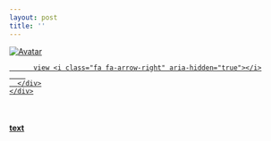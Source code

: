 ```yaml
---
layout: post
title: ''
---
```


<p class="imglist">

<div class="image-container">
  <a href="https://pic.imgdb.cn/item/5e5e720798271cb2b861b67e.jpg"  data-fancybox="images">
    <img src="https://pic.imgdb.cn/item/5e5e720798271cb2b861b6cc.jpg" alt="Avatar" class="image" />
    <div class="overlay">
      <div class="text">
        
          view <i class="fa fa-arrow-right" aria-hidden="true"></i>
        
      </div>
    </div>
  </a>
</div>









<a href="https://pic.imgdb.cn/item/5e5e720798271cb2b861b690.jpg" data-fancybox="images"><img src="" /></a>
<a href="https://pic.imgdb.cn/item/5e5e720798271cb2b861b695.jpg" data-fancybox="images"><img src="" /></a>
<a href="https://pic.imgdb.cn/item/5e5e720798271cb2b861b69a.jpg" data-fancybox="images"><img src="" /></a>
<a href="https://pic.imgdb.cn/item/5e5e720798271cb2b861b6a1.jpg" data-fancybox="images"><img src="" /></a>
<a href="https://pic.imgdb.cn/item/5e5e720798271cb2b861b6a6.jpg" data-fancybox="images"><img src="" /></a>
<a href="https://pic.imgdb.cn/item/5e5e720798271cb2b861b6ad.jpg" data-fancybox="images"><img src="" /></a>
<a href="https://pic.imgdb.cn/item/5e5e720798271cb2b861b6b3.jpg" data-fancybox="images"><img src="" /></a>
<a href="https://pic.imgdb.cn/item/5e5e720798271cb2b861b6b9.jpg" data-fancybox="images"><img src="" /></a>
<a href="https://pic.imgdb.cn/item/5e5e720798271cb2b861b6cc.jpg" data-fancybox="images"><img src="" /></a>
<a href="https://pic.imgdb.cn/item/5e5e720798271cb2b861b6d4.jpg" data-fancybox="images"><img src="" /></a>
<a href="https://pic.imgdb.cn/item/5e5e720798271cb2b861b6d9.jpg" data-fancybox="images"><img src="" /></a>
<a href="https://pic.imgdb.cn/item/5e5e720798271cb2b861b6e6.jpg" data-fancybox="images"><img src="" /></a>
<a href="https://pic.imgdb.cn/item/5e5e720798271cb2b861b6ee.jpg" data-fancybox="images"><img src="" /></a>
<a href="https://pic.imgdb.cn/item/5e5e720798271cb2b861b70f.jpg" data-fancybox="images"><img src="" /></a>
<a href="https://pic.imgdb.cn/item/5e5e720798271cb2b861b717.jpg" data-fancybox="images"><img src="" /></a>
<a href="https://pic.imgdb.cn/item/5e5e720798271cb2b861b720.jpg" data-fancybox="images"><img src="" /></a>
<a href="https://pic.imgdb.cn/item/5e5e720798271cb2b861b727.jpg" data-fancybox="images"><img src="" /></a>
<a href="https://pic.imgdb.cn/item/5e5e720798271cb2b861b72b.jpg" data-fancybox="images"><img src="" /></a>
<a href="https://pic.imgdb.cn/item/5e5e720798271cb2b861b732.jpg" data-fancybox="images"><img src="" /></a>
<a href="https://pic.imgdb.cn/item/5e5e720798271cb2b861b73b.jpg" data-fancybox="images"><img src="" /></a>
<a href="https://pic.imgdb.cn/item/5e5e720798271cb2b861b759.jpg" data-fancybox="images"><img src="" /></a>
<a href="https://pic.imgdb.cn/item/5e5e720798271cb2b861b75d.jpg" data-fancybox="images"><img src="" /></a>
<a href="https://pic.imgdb.cn/item/5e5e720798271cb2b861b764.jpg" data-fancybox="images"><img src="" /></a>
<a href="https://pic.imgdb.cn/item/5e5e720798271cb2b861b76b.jpg" data-fancybox="images"><img src="" /></a>
<a href="https://pic.imgdb.cn/item/5e5e720798271cb2b861b775.jpg" data-fancybox="images"><img src="" /></a>
<a href="https://pic.imgdb.cn/item/5e5e720798271cb2b861b779.jpg" data-fancybox="images"><img src="" /></a>
<a href="https://pic.imgdb.cn/item/5e5e720798271cb2b861b77d.jpg" data-fancybox="images"><img src="" /></a>
<a href="https://pic.imgdb.cn/item/5e5e720798271cb2b861b781.jpg" data-fancybox="images"><img src="" /></a>
<a href="https://pic.imgdb.cn/item/5e5e720798271cb2b861b786.jpg" data-fancybox="images"><img src="" /></a>
<a href="https://pic.imgdb.cn/item/5e5e720798271cb2b861b796.jpg" data-fancybox="images"><img src="" /></a>
<a href="https://pic.imgdb.cn/item/5e5e720798271cb2b861b79b.jpg" data-fancybox="images"><img src="" /></a>
<a href="https://pic.imgdb.cn/item/5e5e720798271cb2b861b79f.jpg" data-fancybox="images"><img src="" /></a>
<a href="https://pic.imgdb.cn/item/5e5e720798271cb2b861b7a4.jpg" data-fancybox="images"><img src="" /></a>
<a href="https://pic.imgdb.cn/item/5e5e720798271cb2b861b7b1.jpg" data-fancybox="images"><img src="" /></a>
<a href="https://pic.imgdb.cn/item/5e5e720798271cb2b861b7b4.jpg" data-fancybox="images"><img src="" /></a>
<a href="https://pic.imgdb.cn/item/5e5e720798271cb2b861b7bc.jpg" data-fancybox="images"><img src="" /></a>
<a href="https://pic.imgdb.cn/item/5e5e720798271cb2b861b7c7.jpg" data-fancybox="images"><img src="" /></a>
<a href="https://pic.imgdb.cn/item/5e5e720798271cb2b861b7cc.jpg" data-fancybox="images"><img src="" /></a>
<a href="https://pic.imgdb.cn/item/5e5e720798271cb2b861b7d2.jpg" data-fancybox="images"><img src="" /></a>
<a href="https://pic.imgdb.cn/item/5e5e720798271cb2b861b7d9.jpg" data-fancybox="images"><img src="" /></a>
<a href="https://pic.imgdb.cn/item/5e5e720798271cb2b861b7df.jpg" data-fancybox="images"><img src="" /></a>
<a href="https://pic.imgdb.cn/item/5e5e720798271cb2b861b7e2.jpg" data-fancybox="images"><img src="" /></a>


</p>


#### [text](https://cxcxcx.cx/works/0013a.html)